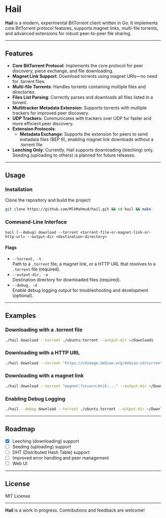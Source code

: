 # Hail

**Hail** is a modern, experimental BitTorrent client written in Go. It implements core BitTorrent protocol features, supports magnet links, multi-file torrents, and advanced extensions for robust peer-to-peer file sharing.

---

## Features

- **Core BitTorrent Protocol**: Implements the core protocol for peer discovery, piece exchange, and file downloading.
- **Magnet Link Support**: Download torrents using magnet URIs—no need for .torrent files.
- **Multi-file Torrents**: Handles torrents containing multiple files and directories.
- **Files List Parsing**: Correctly parses and downloads all files listed in a torrent.
- **Multitracker Metadata Extension**: Supports torrents with multiple trackers for improved peer discovery.
- **UDP Trackers**: Communicates with trackers over UDP for faster and more efficient peer discovery.
- **Extension Protocols**:
  - **Metadata Exchange**: Supports the extension for peers to send metadata files (BEP 9), enabling magnet link downloads without a .torrent file.
- **Leeching Only**: Currently, Hail supports downloading (leeching) only. Seeding (uploading to others) is planned for future releases.

---

## Usage

### Installation

Clone the repository and build the project:

```sh
git clone https://github.com/MlkMahmud/hail.git && cd hail && make
```

### Command-Line Interface

```
hail [--debug] download --torrent <torrent-file-or-magnet-link-or-http-url> --output-dir <destination-directory>
```

#### Flags

- `--torrent, -t`  
  Path to a `.torrent` file, a magnet link, or a HTTP URL that resolves to a `.torrent` file (required).
- `--output-dir, -o`  
  Destination directory for downloaded files (required).
- `--debug, -d`  
  Enable debug logging output for troubleshooting and development (optional).

---

## Examples

### Downloading with a .torrent file

```sh
./hail download --torrent ./ubuntu.torrent --output-dir ~/Downloads
```

### Downloading with a HTTP URL

```sh
./hail download --torrent "https://cdimage.debian.org/debian-cd/current/amd64/bt-dvd/debian-12.11.0-amd64-DVD-1.iso.torrent" --output-dir ~/Downloads
```


### Downloading with a magnet link

```sh
./hail download --torrent "magnet:?xt=urn:btih:..." --output-dir ~/Downloads
```

### Enabling Debug Logging

```sh
./hail --debug download --torrent ./ubuntu.torrent --output-dir ~/Downloads
```

---

## Roadmap

- [x] Leeching (downloading) support
- [ ] Seeding (uploading) support
- [ ] DHT (Distributed Hash Table) support
- [ ] Improved error handling and peer management
- [ ] Web UI

---

## License

MIT License

---

**Hail** is a work in progress. Contributions and feedback are welcome!